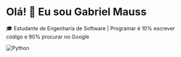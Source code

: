 <h1>Olá! 👋 Eu sou Gabriel Mauss</h1>

<p>🎓 Estudante de Engenharia de Software | Programar é 10% escrever código e 90% procurar no Google</p>

<img scr="assets/python.png" widt="300" alt="Python">
